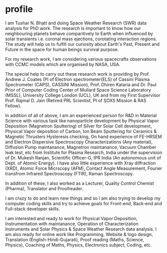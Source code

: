 # profile

I am Tushar N. Bhatt and doing Space Weather Research (SWR) data analysis for PhD work. The research is important to know how our neighbouring planets behave comparitively to Earth when influenced by solar transients i.e. coronal mass ejections, corotating interaction regions. The study will help us to fulfill our curiosity about Earth's Past, Present and Future in the space for human beings survival purpose.

For my research work, I am considering various spacecrafts observations with CCMC models which are organised by NASA, USA.

The special help to carry out these research work is providing by Prof. Andrew J. Coates (PI of Electron spectrometer(ELS) of Cassini Plasma Spectrometer (CAPS), CASSINI Mission), Prof. Dhiren Kataria and Dr. Paul Prior of Computer Coding Center of Mullard Space Science Laboratory (MSSL), University College London (UCL), UK and from my First Supervisor Prof. Rajmal D. Jain (Retired PRL Scientist, PI of SOXS Mission & RAS Fellow).
 
In addition of all of above, I am an experienced person for R&D in Material Science with various task like nanoparticle development by Physical Vapor Deposition (Magnetron Sputtering) of Silver for Solar Cell development, Physical Vapor deposition of Carbon, Ion Beam Sputtering for Ceramics & Magnetic Thrusters Hysteresis checking, On hand experience of FE-HRSEM and Electron Dispersive Spectroscopy Characterizations (Any material), Diffusion Pump maintanance, Magnetron maintanance, Vacuum Chamber leak test, etc from Institute for Plasma Research, India under the supervision of Dr. Mukesh Ranjan, Scientific Officer-G, IPR India (An autonomous unit of Dept. of Atomic Energy). I have also little experience with Xray diffraction (XRD), Atomic Force Micrscopy (AFM), Contact Angle Measurement, Fourier transfrom Infrared Spectroscopy (FTIR), Raman Spectroscopy.

In addition of these, I also worked as a Lecturer, Quality Control Chemist (Pharma), Translator and Proofreader.

I am crazy to do and learn new things and so I am also trying to develop my computer coding skills and try to achieve goals for Front-end, Back-end and Full-stack developer skills. 

I am interested and ready to work for Physical Vapor Deposition, Instrumentation with maintanance, Operation of Characterization Instruments and Solar Physics & Space Weather Research data analysis. I am also ready for online work like Programming, Website & logo design, Translation (English-Hindi-Gujarati), Proof reading (Maths, Science, Physics), Coaching of Maths, Physics, Electronics subject, Coding, etc.
